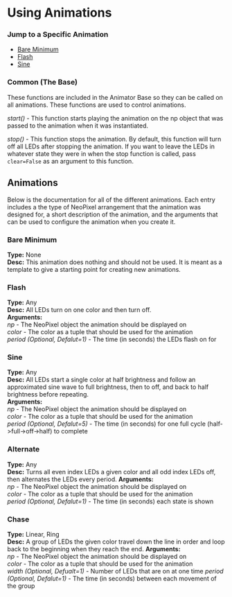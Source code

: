 # Using Animations
### Jump to a Specific Animation
- [Bare Minimum](#Bare-Minimum)
- [Flash](#Flash)
- [Sine](#Sine)

### Common (The Base)
These functions are included in the Animator Base so they can be called on all animations.
These functions are used to control animations.

*start()* - This function starts playing the animation on the np object that was
passed to the animation when it was instantiated.

*stop()* - This function stops the animation.  By default, this function will turn
off all LEDs after stopping the animation.  If you want to leave the LEDs in
whatever state they were in when the stop function is called, pass
`clear=False` as an argument to this function.

## Animations
Below  is the documentation for all of the different animations.  Each entry includes
a the type of NeoPixel arrangement that the animation was designed for, a short
description of the animation, and the arguments that can be used to configure the
animation when you create it.
### Bare Minimum
**Type:** None  
**Desc:** This animation does nothing and should not be used.  It is meant as a
template to give a starting point for creating new animations.

### Flash
**Type:** Any  
**Desc:** All LEDs turn on one color and then turn off.  
**Arguments:**  
  *np* - The NeoPixel object the animation should be displayed on  
  *color* - The color as a tuple that should be used for the animation  
   *period (Optional, Defalut=1)* - The time (in seconds) the LEDs flash on for

### Sine
**Type:** Any  
**Desc:** All LEDs start a single color at half brightness and follow an approximated
sine wave to full brightness, then to off, and back to half brightness before repeating.  
**Arguments:**  
  *np* - The NeoPixel object the animation should be displayed on  
  *color* - The color as a tuple that should be used for the animation  
  *period (Optional, Defalut=5)* - The time (in seconds) for one full cycle
  (half->full->off->half) to complete

### Alternate
**Type:** Any  
**Desc:** Turns all even index LEDs a given color and all odd index LEDs off, then
alternates the LEDs every period.
**Arguments:**  
  *np* - The NeoPixel object the animation should be displayed on  
  *color* - The color as a tuple that should be used for the animation  
  *period (Optional, Defalut=1)* - The time (in seconds) each state is shown

  ### Chase
  **Type:** Linear, Ring  
  **Desc:** A group of LEDs the given color travel down the line in order and
loop back to the beginning when they reach the end.
  **Arguments:**  
    *np* - The NeoPixel object the animation should be displayed on  
    *color* - The color as a tuple that should be used for the animation  
    *width (Optional, Defualt=1)* - Number of LEDs that are on at one time
    *period (Optional, Defalut=1)* - The time (in seconds) between each movement
of the group
